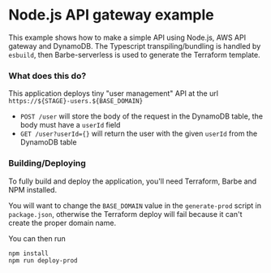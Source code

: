 # Node.js API gateway example

This example shows how to make a simple API using Node.js, AWS API gateway and DynamoDB.
The Typescript transpiling/bundling is handled by `esbuild`, then Barbe-serverless is used to generate the Terraform template.


### What does this do?

This application deploys tiny "user management" API at the url `https://${STAGE}-users.${BASE_DOMAIN}`
- `POST /user` will store the body of the request in the DynamoDB table, the body must have a `userId` field
- `GET /user?userId={}` will return the user with the given `userId` from the DynamoDB table

### Building/Deploying

To fully build and deploy the application, you'll need Terraform, Barbe and NPM installed. 

You will want to change the `BASE_DOMAIN` value in the `generate-prod` script in `package.json`, otherwise the
Terraform deploy will fail because it can't create the proper domain name.

You can then run
```bash
npm install
npm run deploy-prod
```

